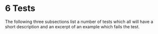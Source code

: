 # 6 Tests

The following three subsections list a number of tests which all will have a short description and an excerpt of an example which fails the test.
